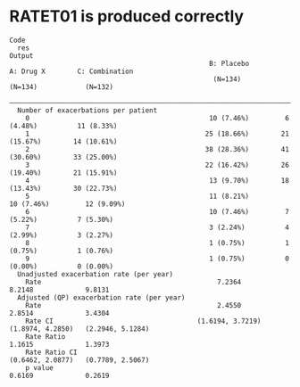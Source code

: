 # RATET01 is produced correctly

    Code
      res
    Output
                                                      B: Placebo         A: Drug X        C: Combination 
                                                       (N=134)            (N=134)            (N=132)     
      ———————————————————————————————————————————————————————————————————————————————————————————————————
      Number of exacerbations per patient                                                                
        0                                             10 (7.46%)         6 (4.48%)          11 (8.33%)   
        1                                            25 (18.66%)        21 (15.67%)        14 (10.61%)   
        2                                            38 (28.36%)        41 (30.60%)        33 (25.00%)   
        3                                            22 (16.42%)        26 (19.40%)        21 (15.91%)   
        4                                             13 (9.70%)        18 (13.43%)        30 (22.73%)   
        5                                             11 (8.21%)         10 (7.46%)         12 (9.09%)   
        6                                             10 (7.46%)         7 (5.22%)          7 (5.30%)    
        7                                             3 (2.24%)          4 (2.99%)          3 (2.27%)    
        8                                             1 (0.75%)          1 (0.75%)          1 (0.76%)    
        9                                             1 (0.75%)          0 (0.00%)          0 (0.00%)    
      Unadjusted exacerbation rate (per year)                                                            
        Rate                                            7.2364             8.2148             9.8131     
      Adjusted (QP) exacerbation rate (per year)                                                         
        Rate                                            2.4550             2.8514             3.4304     
        Rate CI                                    (1.6194, 3.7219)   (1.8974, 4.2850)   (2.2946, 5.1284)
        Rate Ratio                                                         1.1615             1.3973     
        Rate Ratio CI                                                 (0.6462, 2.0877)   (0.7789, 2.5067)
        p value                                                            0.6169             0.2619     

